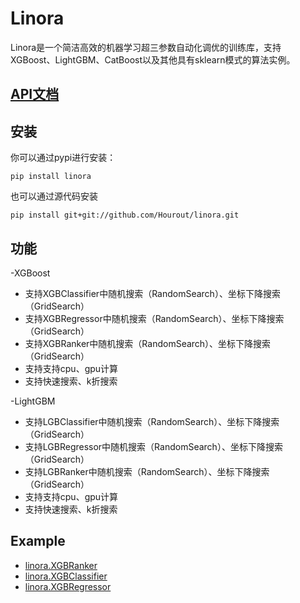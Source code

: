 # Linora

Linora是一个简洁高效的机器学习超三参数自动化调优的训练库，支持XGBoost、LightGBM、CatBoost以及其他具有sklearn模式的算法实例。


## [API文档](https://github.com/Hourout/linora/blob/master/document/Chinese_API.md)


## 安装
你可以通过pypi进行安装：
```
pip install linora
```
也可以通过源代码安装
```
pip install git+git://github.com/Hourout/linora.git
```


## 功能
-XGBoost
  - 支持XGBClassifier中随机搜索（RandomSearch）、坐标下降搜索（GridSearch）
  - 支持XGBRegressor中随机搜索（RandomSearch）、坐标下降搜索（GridSearch）
  - 支持XGBRanker中随机搜索（RandomSearch）、坐标下降搜索（GridSearch）
  - 支持支持cpu、gpu计算
  - 支持快速搜索、k折搜索

-LightGBM
  - 支持LGBClassifier中随机搜索（RandomSearch）、坐标下降搜索（GridSearch）
  - 支持LGBRegressor中随机搜索（RandomSearch）、坐标下降搜索（GridSearch）
  - 支持LGBRanker中随机搜索（RandomSearch）、坐标下降搜索（GridSearch）
  - 支持支持cpu、gpu计算
  - 支持快速搜索、k折搜索


## Example
- [linora.XGBRanker](https://github.com/Hourout/linora/blob/master/example/XGBRanker.ipynb)
- [linora.XGBClassifier](https://github.com/Hourout/linora/blob/master/example/XGBClassifier.ipynb)
- [linora.XGBRegressor](https://github.com/Hourout/linora/blob/master/example/XGBRegressor.ipynb)
